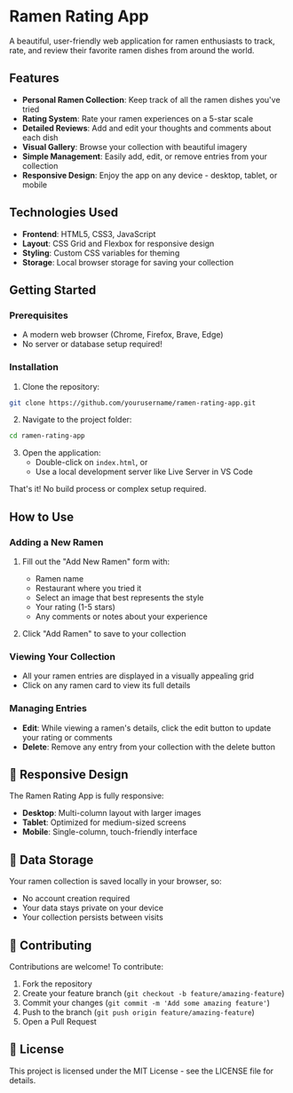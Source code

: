 
# Ramen Rating App

A beautiful, user-friendly web application for ramen enthusiasts to track, rate, and review their favorite ramen dishes from around the world.

## Features

- **Personal Ramen Collection**: Keep track of all the ramen dishes you've tried
- **Rating System**: Rate your ramen experiences on a 5-star scale
- **Detailed Reviews**: Add and edit your thoughts and comments about each dish
- **Visual Gallery**: Browse your collection with beautiful imagery
- **Simple Management**: Easily add, edit, or remove entries from your collection
- **Responsive Design**: Enjoy the app on any device - desktop, tablet, or mobile

## Technologies Used

- **Frontend**: HTML5, CSS3, JavaScript
- **Layout**: CSS Grid and Flexbox for responsive design
- **Styling**: Custom CSS variables for theming
- **Storage**: Local browser storage for saving your collection

## Getting Started

### Prerequisites

- A modern web browser (Chrome, Firefox, Brave, Edge)
- No server or database setup required!

### Installation

1. Clone the repository:
```bash
git clone https://github.com/yourusername/ramen-rating-app.git
```

2. Navigate to the project folder:
```bash
cd ramen-rating-app
```

3. Open the application:
   - Double-click on `index.html`, or
   - Use a local development server like Live Server in VS Code

That's it! No build process or complex setup required.

## How to Use

### Adding a New Ramen

1. Fill out the "Add New Ramen" form with:
   - Ramen name
   - Restaurant where you tried it
   - Select an image that best represents the style
   - Your rating (1-5 stars)
   - Any comments or notes about your experience

2. Click "Add Ramen" to save to your collection

### Viewing Your Collection

- All your ramen entries are displayed in a visually appealing grid
- Click on any ramen card to view its full details

### Managing Entries

- **Edit**: While viewing a ramen's details, click the edit button to update your rating or comments
- **Delete**: Remove any entry from your collection with the delete button

## 📱 Responsive Design

The Ramen Rating App is fully responsive:
- **Desktop**: Multi-column layout with larger images
- **Tablet**: Optimized for medium-sized screens
- **Mobile**: Single-column, touch-friendly interface

## 💾 Data Storage

Your ramen collection is saved locally in your browser, so:
- No account creation required
- Your data stays private on your device
- Your collection persists between visits

## 👥 Contributing

Contributions are welcome! To contribute:

1. Fork the repository
2. Create your feature branch (`git checkout -b feature/amazing-feature`)
3. Commit your changes (`git commit -m 'Add some amazing feature'`)
4. Push to the branch (`git push origin feature/amazing-feature`)
5. Open a Pull Request

## 📄 License

This project is licensed under the MIT License - see the LICENSE file for details.

#
